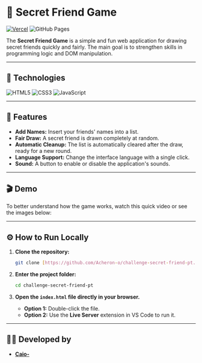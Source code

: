 # 🎁 Secret Friend Game

[![Vercel](https://vercel.com/button)](https://challenge-secret-friend-pt.vercel.app/)
![GitHub Pages](https://github.com/badges/your_project_name/deploy.svg?style=flat&branch=main)

The **Secret Friend Game** is a simple and fun web application for drawing secret friends quickly and fairly. The main goal is to strengthen skills in programming logic and DOM manipulation.

---

## 🚀 Technologies

![HTML5](https://img.shields.io/badge/HTML5-E34F26?style=for-the-badge&logo=html5&logoColor=white)
![CSS3](https://img.shields.io/badge/CSS3-1572B6?style=for-the-badge&logo=css3&logoColor=white)
![JavaScript](https://img.shields.io/badge/JavaScript-F7DF1E?style=for-the-badge&logo=javascript&logoColor=black)

---

## 🌟 Features

- **Add Names:** Insert your friends' names into a list.
- **Fair Draw:** A secret friend is drawn completely at random.
- **Automatic Cleanup:** The list is automatically cleared after the draw, ready for a new round.
- **Language Support:** Change the interface language with a single click.
- **Sound:** A button to enable or disable the application's sounds.

---

## 🎬 Demo

To better understand how the game works, watch this quick video or see the images below:



---

## ⚙️ How to Run Locally

1.  **Clone the repository:**
    ```bash
    git clone [https://github.com/Acheron-o/challenge-secret-friend-pt.git](https://github.com/Acheron-o/challenge-secret-friend-pt.git)
    ```
2.  **Enter the project folder:**
    ```bash
    cd challenge-secret-friend-pt
    ```
3.  **Open the `index.html` file directly in your browser.**
    
    * **Option 1:** Double-click the file.
    * **Option 2:** Use the **Live Server** extension in VS Code to run it.

---

## 👨‍💻 Developed by

* **[Caio-](https://github.com/Acheron-o)**
 
